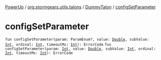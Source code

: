 [PowerUp](../../index.md) / [org.stormgears.utils.talons](../index.md) / [DummyTalon](index.md) / [configSetParameter](./config-set-parameter.md)

# configSetParameter

`fun configSetParameter(param: ParamEnum?, value: `[`Double`](https://kotlinlang.org/api/latest/jvm/stdlib/kotlin/-double/index.html)`, subValue: `[`Int`](https://kotlinlang.org/api/latest/jvm/stdlib/kotlin/-int/index.html)`, ordinal: `[`Int`](https://kotlinlang.org/api/latest/jvm/stdlib/kotlin/-int/index.html)`, timeoutMs: `[`Int`](https://kotlinlang.org/api/latest/jvm/stdlib/kotlin/-int/index.html)`): ErrorCode`
`fun configSetParameter(param: `[`Int`](https://kotlinlang.org/api/latest/jvm/stdlib/kotlin/-int/index.html)`, value: `[`Double`](https://kotlinlang.org/api/latest/jvm/stdlib/kotlin/-double/index.html)`, subValue: `[`Int`](https://kotlinlang.org/api/latest/jvm/stdlib/kotlin/-int/index.html)`, ordinal: `[`Int`](https://kotlinlang.org/api/latest/jvm/stdlib/kotlin/-int/index.html)`, timeoutMs: `[`Int`](https://kotlinlang.org/api/latest/jvm/stdlib/kotlin/-int/index.html)`): ErrorCode`